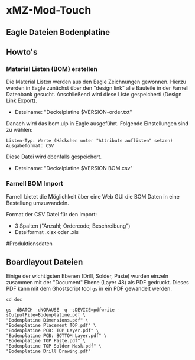 # xMZ-Mod-Touch
## Eagle Dateien Bodenplatine


## Howto's
### Material Listen (BOM) erstellen

Die Material Listen werden aus den Eagle Zeichnungen gewonnen. Hierzu werden in
Eagle zunächst über den "design link" alle Bauteile in der Farnell Datenbank
gesucht. Anschließend wird diese Liste gespeicherti (Design Link Export).

* Dateiname: "Deckelplatine $VERSION-order.txt"

Danach wird das bom.ulp in Eagle ausgeführt. Folgende Einstellungen sind zu
wählen:

	Listen-Typ: Werte (Häckchen unter "Attribute auflisten" setzen)
	Ausgabeformat: CSV

Diese Datei wird ebenfalls gespeichert.

* Dateiname: "Deckelplatine $VERSION BOM.csv"


### Farnell BOM Import

Farnell bietet die Möglichkeit über eine Web GUI die BOM Daten in eine
Bestellung umzuwandeln.

Format der CSV Datei für den Import:
- 3 Spalten ("Anzahl;	Ordercode; Beschreibung")
- Dateiformat .xlsx oder .xls


#Produktionsdaten
## Boardlayout Dateien

Einige der wichtigsten Ebenen (Drill, Solder, Paste) wurden einzeln zusammen
mit der "Document" Ebene (Layer 48) als PDF gedruckt.
Dieses PDF kann mit dem Ghostscript tool `gs` in ein PDF gewandelt werden.

```
cd doc

gs -dBATCH -dNOPAUSE -q -sDEVICE=pdfwrite -sOutputFile=Bodenplatine.pdf \
"Bodenplatine Dimensions.pdf" \
"Bodenplatine Placement TOP.pdf" \
"Bodenplatine PCB: TOP Layer.pdf" \
"Bodenplatine PCB: BOTTOM Layer.pdf" \
"Bodenplatine TOP Paste.pdf" \
"Bodenplatine TOP Solder Mask.pdf" \
"Bodenplatine Drill Drawing.pdf"
```

